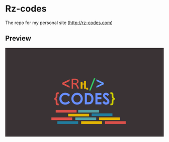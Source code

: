 # Rz-codes
The repo for my personal site (http://rz-codes.com)

## Preview

![Rz-codes backgroudn](assets/img/rz-codes-bg.png)
